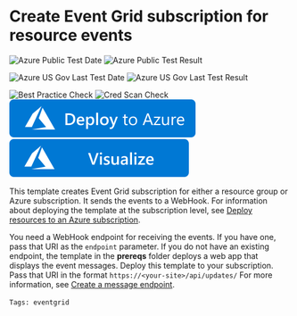 # Create Event Grid subscription for resource events

![Azure Public Test Date](https://azurequickstartsservice.blob.core.windows.net/badges/101-event-grid-resource-events-to-webhook/PublicLastTestDate.svg)
![Azure Public Test Result](https://azurequickstartsservice.blob.core.windows.net/badges/101-event-grid-resource-events-to-webhook/PublicDeployment.svg)

![Azure US Gov Last Test Date](https://azurequickstartsservice.blob.core.windows.net/badges/101-event-grid-resource-events-to-webhook/FairfaxLastTestDate.svg)
![Azure US Gov Last Test Result](https://azurequickstartsservice.blob.core.windows.net/badges/101-event-grid-resource-events-to-webhook/FairfaxDeployment.svg)

![Best Practice Check](https://azurequickstartsservice.blob.core.windows.net/badges/101-event-grid-resource-events-to-webhook/BestPracticeResult.svg)
![Cred Scan Check](https://azurequickstartsservice.blob.core.windows.net/badges/101-event-grid-resource-events-to-webhook/CredScanResult.svg)
[![Deploy To Azure](https://raw.githubusercontent.com/Azure/azure-quickstart-templates/master/1-CONTRIBUTION-GUIDE/images/deploytoazure.svg?sanitize=true)](https://portal.azure.com/#create/Microsoft.Template/uri/https%3A%2F%2Fraw.githubusercontent.com%2FAzure%2Fazure-quickstart-templates%2Fmaster%2F101-event-grid-resource-events-to-webhook%2Fazuredeploy.json)  [![Visualize](https://raw.githubusercontent.com/Azure/azure-quickstart-templates/master/1-CONTRIBUTION-GUIDE/images/visualizebutton.svg?sanitize=true)](http://armviz.io/#/?load=https%3A%2F%2Fraw.githubusercontent.com%2FAzure%2Fazure-quickstart-templates%2Fmaster%2F101-event-grid-resource-events-to-webhook%2Fazuredeploy.json)

This template creates Event Grid subscription for either a resource group or Azure subscription. It sends the events to a WebHook. For information about deploying the template at the subscription level, see [Deploy resources to an Azure subscription](https://docs.microsoft.com/azure/azure-resource-manager/deploy-to-subscription).

You need a WebHook endpoint for receiving the events. If you have one, pass that URI as the `endpoint` parameter. If you do not have an existing endpoint, the template in the **prereqs** folder deploys a web app that displays the event messages. Deploy this template to your subscription. Pass that URI in the format `https://<your-site>/api/updates/` For more information, see [Create a message endpoint](https://docs.microsoft.com/azure/event-grid/custom-event-quickstart#create-a-message-endpoint).

`Tags: eventgrid`


